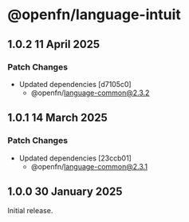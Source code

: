 # @openfn/language-intuit

## 1.0.2 11 April 2025

### Patch Changes

* Updated dependencies \[d7105c0]
  * @openfn/language-common@2.3.2

## 1.0.1 14 March 2025

### Patch Changes

* Updated dependencies \[23ccb01]
  * @openfn/language-common@2.3.1

## 1.0.0 30 January 2025

Initial release.

